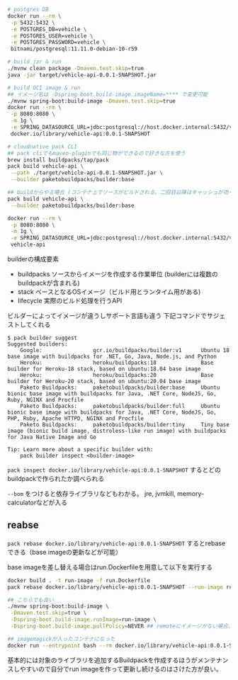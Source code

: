 ```sh
# postgres DB
docker run --rm \
 -p 5432:5432 \
 -e POSTGRES_DB=vehicle \
 -e POSTGRES_USER=vehicle \
 -e POSTGRES_PASSWORD=vehicle \
 bitnami/postgresql:11.11.0-debian-10-r59

# build jar & run
./mvnw clean package -Dmaven.test.skip=true
java -jar target/vehicle-api-0.0.1-SNAPSHOT.jar

# build OCI image & run
## イメージ名は -Dspring-boot.build-image.imageName=**** で変更可能
./mvnw spring-boot:build-image -Dmaven.test.skip=true
docker run --rm \
 -p 8080:8080 \
 -m 1g \
 -e SPRING_DATASOURCE_URL=jdbc:postgresql://host.docker.internal:5432/vehicle \
 docker.io/library/vehicle-api:0.0.1-SNAPSHOT

# cloudnative pack CLI
## pack cliでもmaven-pluginでも同じ物ができるので好きな方を使う
brew install buildpacks/tap/pack
pack build vehicle-api \
 --path ./target/vehicle-api-0.0.1-SNAPSHOT.jar \
 --builder paketobuildpacks/builder:base

## buildからやる場合 (コンテナ上でソースがビルドされる。二回目以降はキャッシュが効く)
pack build vehicle-api \
 --builder paketobuildpacks/builder:base

docker run --rm \
 -p 8080:8080 \
 -m 1g \
 -e SPRING_DATASOURCE_URL=jdbc:postgresql://host.docker.internal:5432/vehicle \
 vehicle-api
```
builderの構成要素
- buildpacks ソースからイメージを作成する作業単位 (builderには複数のbuildpackが含まれる)
- stack ベースとなるOSイメージ（ビルド用とランタイム用がある)
- lifecycle 実際のビルド処理を行うAPI

ビルダーによってイメージが違うしサポート言語も違う
下記コマンドでサジェストしてくれる

```
$ pack builder suggest
Suggested builders:
	Google:                gcr.io/buildpacks/builder:v1      Ubuntu 18 base image with buildpacks for .NET, Go, Java, Node.js, and Python
	Heroku:                heroku/buildpacks:18              Base builder for Heroku-18 stack, based on ubuntu:18.04 base image
	Heroku:                heroku/buildpacks:20              Base builder for Heroku-20 stack, based on ubuntu:20.04 base image
	Paketo Buildpacks:     paketobuildpacks/builder:base     Ubuntu bionic base image with buildpacks for Java, .NET Core, NodeJS, Go, Ruby, NGINX and Procfile
	Paketo Buildpacks:     paketobuildpacks/builder:full     Ubuntu bionic base image with buildpacks for Java, .NET Core, NodeJS, Go, PHP, Ruby, Apache HTTPD, NGINX and Procfile
	Paketo Buildpacks:     paketobuildpacks/builder:tiny     Tiny base image (bionic build image, distroless-like run image) with buildpacks for Java Native Image and Go

Tip: Learn more about a specific builder with:
	pack builder inspect <builder-image>
```

`pack inspect docker.io/library/vehicle-api:0.0.1-SNAPSHOT` するとどのbuildpackで作られたか調べられる

`--bom` をつけると依存ライブラリなどもわかる。
jre, jvmkill, memory-calculatorなどが入る

## reabse

`pack rebase docker.io/library/vehicle-api:0.0.1-SNAPSHOT` するとrebaseできる（base imageの更新などが可能）

base imageを差し替える場合はrun.Dockerfileを用意して以下を実行する

```sh
docker build . -t run-image -f run.Dockerfile
pack rebase docker.io/library/vehicle-api:0.0.1-SNAPSHOT --run-image run-image

## こちらでも良い
./mvnw spring-boot:build-image \
 -Dmaven.test.skip=true \
 -Dspring-boot.build-image.runImage=run-image \
 -Dspring-boot.build-image.pullPolicy=NEVER ## remoteにイメージがない場合、この行を入れる

## imagemagickが入ったコンテナになった
docker run --entrypoint bash --rm docker.io/library/vehicle-api:0.0.1-SNAPSHOT -c 'convert --version'
```

基本的には対象のライブラリを追加するBuildpackを作成するほうがメンテナンスしやすいので自分でrun imageを作って更新し続けるのはさけた方が良い。
